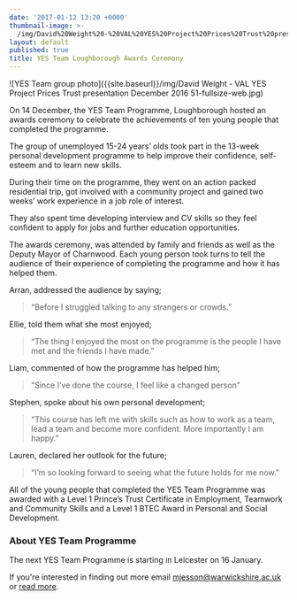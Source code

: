 ```yaml
---
date: '2017-01-12 13:20 +0000'
thumbnail-image: >-
  /img/David%20Weight%20-%20VAL%20YES%20Project%20Prices%20Trust%20presentation%20December%202016%2051-thumbnail.jpg
layout: default
published: true
title: YES Team Loughborough Awards Ceremony
---
```

![YES Team group photo]({{site.baseurl}}/img/David Weight - VAL YES Project Prices Trust presentation December 2016 51-fullsize-web.jpg)

On 14 December, the YES Team Programme, Loughborough hosted an awards ceremony to celebrate the achievements of ten young people that completed the programme.  

The group of unemployed 15-24 years’ olds took part in the 13-week personal development programme to help improve their confidence, self-esteem and to learn new skills.

During their time on the programme, they went on an action packed residential trip, got involved with a community project and gained two weeks’ work experience in a job role of interest. 

They also spent time developing interview and CV skills so they feel confident to apply for jobs and further education opportunities.

The awards ceremony, was attended by family and friends as well as the Deputy Mayor of Charnwood.  Each young person took turns to tell the audience of their experience of completing the programme and how it has helped them.

Arran, addressed the audience by saying;

> “Before I struggled talking to any strangers or crowds.”

Ellie, told them what she most enjoyed;

> “The thing I enjoyed the most on the programme is the people I have met and the friends I have made.”

Liam, commented of how the programme has helped him; 

> “Since I’ve done the course, I feel like a changed person”

Stephen, spoke about his own personal development;

> “This course has left me with skills such as how to work as a team, lead a team and become more confident. More importantly I am happy.”

Lauren, declared her outlook for the future;

> “I’m so looking forward to seeing what the future holds for me now.”

All of the young people that completed the YES Team Programme was awarded with a Level 1 Prince’s Trust Certificate in Employment, Teamwork and Community Skills and a Level 1 BTEC Award in Personal and Social Development.

### About YES Team Programme

The next YES Team Programme is starting in Leicester on 16 January.  

If you're interested in finding out more email [mjesson@warwickshire.ac.uk](mailto:mjesson@warwickshire.ac.uk) or [read more](https://www.yesproject.org/what-you-can-do/get-motivated-to-succeed/).
